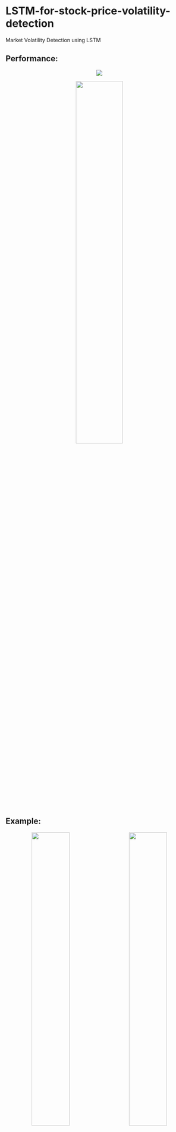 # LSTM-for-stock-price-volatility-detection
Market Volatility Detection using LSTM

## Performance:
<p align="center">
  <img src="https://github.com/6amir6hosein6/LSTM-for-stock-price-volatility-detection/blob/main/result/001-performance.png">
</p>

<p align="center">
  <img src="https://github.com/6amir6hosein6/LSTM-for-stock-price-volatility-detection/blob/main/result/000-performance.png" width="50%">
</p>

## Example:

<p align="center">
  <img src="https://github.com/6amir6hosein6/LSTM-for-stock-price-volatility-detection/blob/main/result/000-Bitcoin-example.png" width="45%">
  &nbsp; &nbsp; &nbsp; &nbsp;
  <img src="https://github.com/6amir6hosein6/LSTM-for-stock-price-volatility-detection/blob/main/result/001-Bitcoin-example.png" width="45%">
</p>

## Functions:

### Evaluation : 
After the learning process is over, you can see the success rate of the trained model using this file


### Model Training : 
Here the model is defined and it is used to train the data


### Data Generator : 
In this file, after bucketing, the normalized data is ready to go to the model and start the learning process


### PreProcessor : 
In this file, the normalization operation on the read data is called


### Data Loader : 
In this file, the given raw data is prepared for further processing


